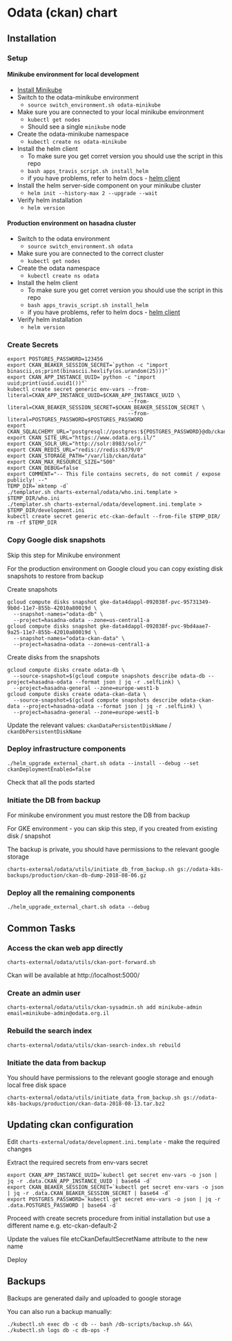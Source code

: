# Odata (ckan) chart

## Installation

### Setup

#### Minikube environment for local development

* [Install Minikube](https://kubernetes.io/docs/tasks/tools/install-minikube/)
* Switch to the odata-minikube environment
  * `source switch_environment.sh odata-minikube`
* Make sure you are connected to your local minikube environment
  * `kubectl get nodes`
  * Should see a single `minikube` node
* Create the odata-minikube namespace
  * `kubectl create ns odata-minikube`
* Install the helm client
  * To make sure you get corret version you should use the script in this repo
  * `bash apps_travis_script.sh install_helm`
  * if you have problems, refer to helm docs - [helm client](https://docs.helm.sh/using_helm/#installing-the-helm-client)
* Install the helm server-side component on your minikube cluster
  * `helm init --history-max 2 --upgrade --wait`
* Verify helm installation
  * `helm version`

#### Production environment on hasadna cluster

* Switch to the odata environment
  * `source switch_environment.sh odata`
* Make sure you are connected to the correct cluster
  * `kubectl get nodes`
* Create the odata namespace
  * `kubectl create ns odata`
* Install the helm client
  * To make sure you get corret version you should use the script in this repo
  * `bash apps_travis_script.sh install_helm`
  * if you have problems, refer to helm docs - [helm client](https://docs.helm.sh/using_helm/#installing-the-helm-client)
* Verify helm installation
  * `helm version`

### Create Secrets

```
export POSTGRES_PASSWORD=123456
export CKAN_BEAKER_SESSION_SECRET=`python -c "import binascii,os;print(binascii.hexlify(os.urandom(25)))"`
export CKAN_APP_INSTANCE_UUID=`python -c "import uuid;print(uuid.uuid1())"`
kubectl create secret generic env-vars --from-literal=CKAN_APP_INSTANCE_UUID=$CKAN_APP_INSTANCE_UUID \
                                       --from-literal=CKAN_BEAKER_SESSION_SECRET=$CKAN_BEAKER_SESSION_SECRET \
                                       --from-literal=POSTGRES_PASSWORD=$POSTGRES_PASSWORD
export CKAN_SQLALCHEMY_URL="postgresql://postgres:${POSTGRES_PASSWORD}@db/ckan"
export CKAN_SITE_URL="https://www.odata.org.il/"
export CKAN_SOLR_URL="http://solr:8983/solr/"
export CKAN_REDIS_URL="redis://redis:6379/0"
export CKAN_STORAGE_PATH="/var/lib/ckan/data"
export CKAN_MAX_RESOURCE_SIZE="500"
export CKAN_DEBUG=false
export COMMENT="-- This file contains secrets, do not commit / expose publicly! --"
TEMP_DIR=`mktemp -d`
./templater.sh charts-external/odata/who.ini.template > $TEMP_DIR/who.ini
./templater.sh charts-external/odata/development.ini.template > $TEMP_DIR/development.ini
kubectl create secret generic etc-ckan-default --from-file $TEMP_DIR/
rm -rf $TEMP_DIR
```

### Copy Google disk snapshots

Skip this step for Minikube environment

For the production environment on Google cloud you can copy existing disk snapshots to restore from backup

Create snapshots

```
gcloud compute disks snapshot gke-data4dappl-092038f-pvc-95731349-9b0d-11e7-855b-42010a80019d \
  --snapshot-names="odata-db" \
  --project=hasadna-odata --zone=us-central1-a
gcloud compute disks snapshot gke-data4dappl-092038f-pvc-9bd4aae7-9a25-11e7-855b-42010a80019d \
  --snapshot-names="odata-ckan-data" \
  --project=hasadna-odata --zone=us-central1-a
```

Create disks from the snapshots

```
gcloud compute disks create odata-db \
  --source-snapshot=$(gcloud compute snapshots describe odata-db --project=hasadna-odata --format json | jq -r .selfLink) \
  --project=hasadna-general --zone=europe-west1-b
gcloud compute disks create odata-ckan-data \
  --source-snapshot=$(gcloud compute snapshots describe odata-ckan-data --project=hasadna-odata --format json | jq -r .selfLink) \
  --project=hasadna-general --zone=europe-west1-b
```

Update the relevant values: `ckanDataPersistentDiskName` / `ckanDbPersistentDiskName`

### Deploy infrastructure components

```
./helm_upgrade_external_chart.sh odata --install --debug --set ckanDeploymentEnabled=false
```

Check that all the pods started

### Initiate the DB from backup

For minikube environment you must restore the DB from backup

For GKE environment - you can skip this step, if you created from existing disk / snapshot

The backup is private, you should have permissions to the relevant google storage

```
charts-external/odata/utils/initiate_db_from_backup.sh gs://odata-k8s-backups/production/ckan-db-dump-2018-08-06.gz
```

### Deploy all the remaining components

```
./helm_upgrade_external_chart.sh odata --debug
```

## Common Tasks

### Access the ckan web app directly

```
charts-external/odata/utils/ckan-port-forward.sh
```

Ckan will be available at http://localhost:5000/

### Create an admin user

```
charts-external/odata/utils/ckan-sysadmin.sh add minikube-admin email=minikube-admin@odata.org.il
```

### Rebuild the search index

```
charts-external/odata/utils/ckan-search-index.sh rebuild
```

### Initiate the data from backup

You should have permissions to the relevant google storage and enough local free disk space

```
charts-external/odata/utils/initiate_data_from_backup.sh gs://odata-k8s-backups/production/ckan-data-2018-08-13.tar.bz2
```

## Updating ckan configuration

Edit `charts-external/odata/development.ini.template` - make the required changes

Extract the required secrets from env-vars secret

```
export CKAN_APP_INSTANCE_UUID=`kubectl get secret env-vars -o json | jq -r .data.CKAN_APP_INSTANCE_UUID | base64 -d`
export CKAN_BEAKER_SESSION_SECRET=`kubectl get secret env-vars -o json | jq -r .data.CKAN_BEAKER_SESSION_SECRET | base64 -d`
export POSTGRES_PASSWORD=`kubectl get secret env-vars -o json | jq -r .data.POSTGRES_PASSWORD | base64 -d`
```

Proceed with create secrets procedure from initial installation but use a different name e.g. etc-ckan-default-2

Update the values file etcCkanDefaultSecretName attribute to the new name

Deploy

## Backups

Backups are generated daily and uploaded to google storage

You can also run a backup manually:

```
./kubectl.sh exec db -c db -- bash /db-scripts/backup.sh &&\
./kubectl.sh logs db -c db-ops -f
```
